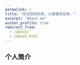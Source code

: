 ```yaml
---
permalink: /
title: "欢迎您的到来，小舍蓬荜生辉。"
excerpt: "About me"
author_profile: true
redirect_from: 
  - /about/
  - /about.html
---
```



## 个人简介



